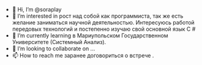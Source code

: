 - 👋 Hi, I’m @soraplay
- 👀 I’m interested in  рост над собой как программиста, так же есть желание заниматься научной деятельностью. Интересуюсь работой передовых технологий и постепенно изучаю свой основной язык C #
- 🌱 I’m currently learning  в Мариупольском Государственном Университете (Системный Анализ).
- 💞️ I’m looking to collaborate on ...
- 📫 How to reach me заранее договориться о встрече .

<!---
soraplay/soraplay is a ✨ special ✨ repository because its `README.md` (this file) appears on your GitHub profile.
You can click the Preview link to take a look at your changes.
--->
